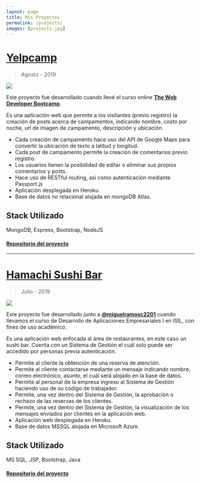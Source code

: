 ```yaml
---
layout: page
title: Mis Proyectos
permalink: /projects/
images: [projects.jpg]
---
```

# <span style="color:#1ABC9C">[Yelpcamp](https://donnattocamps.herokuapp.com)</span>
>Agosto - 2019

[![]({{site.baseurl}}/img/yelpcamp.jpg)](https://donnattocamps.herokuapp.com)

Este proyecto fue desarrollado cuando llevé el curso online **[The Web Developer Bootcamp](https://www.udemy.com/share/100YK4BkMed1hbQXg=/)**.

Es una aplicación web que permite a los visitantes (previo registro) la creación de posts acerca de campamentos, indicando nombre, costo por noche, url de imagen de campamento, descripción y ubicación.

- Cada creación de campamento hace uso del API de Google Maps para convertir la ubicación de texto a latitud y longitud.
- Cada post de campamento permite la creación de comentarios previo registro.
- Los usuarios tienen la posibilidad de editar o eliminar sus propios comentarios y posts.
- Hace uso de RESTful routing, así como autenticación mediante Passport.js
- Aplicación desplegada en Heroku.
- Base de datos no relacional alojada en mongoDB Atlas.

## Stack Utilizado

MongoDB, Express, Bootstrap, NodeJS

#### **[Repositorio del proyecto](https://github.com/donnatto/yelpcamp)**

***

# <span style="color:#1ABC9C">[Hamachi Sushi Bar](https://hamachisushi.herokuapp.com)</span>
>Julio - 2019

[![]({{site.baseurl}}/img/hamachi.jpg)](https://hamachisushi.herokuapp.com)

Este proyecto fue desarrollado junto a **[@miguelramosc2201](https://github.com/miguelramosc2201)** cuando llevamos el curso de Desarrollo de Aplicaciones Empresariales I en ISIL, con fines de uso académico.

Es una aplicación web enfocada al área de restaurantes, en este caso un sushi bar.
Cuenta con un Sistema de Gestión el cuál solo puede ser accedido por personas previa autenticación.

- Permite al cliente la obtención de una reserva de atención.
- Permite al cliente contactarse mediante un mensaje indicando nombre, correo electrónico, asunto, el cuál será alojado en la base de datos.
- Permite al personal de la empresa ingreso al Sistema de Gestión haciendo uso de su codigo de trabajador.
- Permite, una vez dentro del Sistema de Gestión, la aprobación o rechazo de las reservas de los clientes.
- Permite, una vez dentro del Sistema de Gestión, la visualización de los mensajes enviados por clientes en la aplicación web.
- Aplicación web desplegada en Heroku.
- Base de datos MSSQL alojada en Microsoft Azure.

## Stack Utilizado

MS SQL, JSP, Bootstrap, Java

#### **[Repositorio del proyecto](https://github.com/donnatto/hamachi-sushi)**

